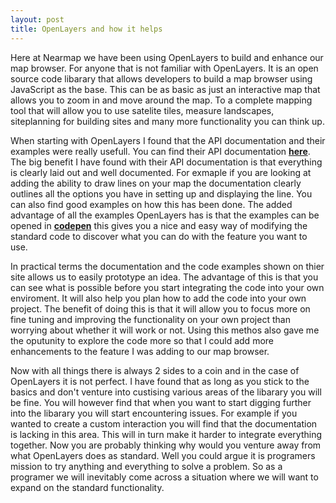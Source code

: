```yaml
---
layout: post
title: OpenLayers and how it helps
---
```


Here at Nearmap we have been using OpenLayers to build and enhance our map browser. For anyone that is not familiar with OpenLayers. It is an open source code libarary that allows developers to build a map browser using JavaScript as the base. This can be as basic as just an interactive map that allows you to zoom in and move around the map. To a complete mapping tool that will allow you to use satelite tiles, measure landscapes, siteplanning for building sites and many more functionality you can think up. 

When starting with OpenLayers I found that the API documentation and their examples were really usefull. You can find their API documentation [**here**](http://openlayers.org/en/latest/apidoc/). The big benefit I have found with their API documentation is that everything is clearly laid out and well documented. For exmaple if you are looking at adding the ability to draw lines on your map the documentation clearly outlines all the options you have in setting up and displaying the line. You can also find good examples on how this has been done. The added advantage of all the examples OpenLayers has is that the examples can be opened in [**codepen**](https://codepen.io/) this gives you a nice and easy way of modifying the standard code to discover what you can do with the feature you want to use. 

In practical terms the documentation and the code examples shown on thier site allows us to easily prototype an idea. The advantage of this is that you can see what is possible before you start integrating the code into your own enviroment. It will also help you plan how to add the code into your own project. The benefit of doing this is that it will allow you to focus more on fine tuning and improving the functionality on your own project than worrying about whether it will work or not. Using this methos also gave me the oputunity to explore the code more so that I could add more enhancements to the feature I was adding to our map browser. 

Now with all things there is always 2 sides to a coin and in the case of OpenLayers it is not perfect. I have found that as long as you stick to the basics and don't venture into custising various areas of the libarary you will be fine. You will however find that when you want to start digging further into the libarary you will start encountering issues. For example if you wanted to create a custom interaction you will find that the documentation is lacking in this area. This will in turn make it harder to integrate everything together. Now you are probably thinking why would you venture away from what OpenLayers does as standard. Well you could argue it is programers mission to try anything and everything to solve a problem. So as a programer we will inevitably come across a situation where we will want to expand on the standard functionality. 
